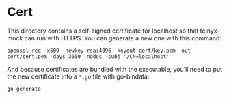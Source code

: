# Cert

This directory contains a self-signed certificate for
localhost so that telnyx-mock can run with HTTPS. You can
generate a new one with this command:

    openssl req -x509 -newkey rsa:4096 -keyout cert/key.pem -out cert/cert.pem -days 3650 -nodes -subj '/CN=localhost'

And because certificates are bundled with the executable,
you'll need to put the new certificate into a `*.go` file
with go-bindata:

    go generate

